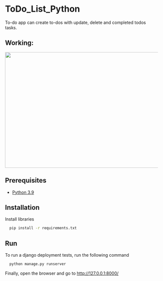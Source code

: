 # ToDo_List_Python
To-do app can create to-dos with update, delete and completed todos tasks.

## Working:
<img src="https://github.com/Dhanashrimachhi/To_Do_List_Python/blob/main/Demo.gif" width="750" height="380"/>

## **Prerequisites**
 - [Python 3.9](https://www.python.org/downloads/)

## Installation
Install libraries 
```bash
  pip install -r requirements.txt
```
## Run
To run a django deployment tests, run the following command
```bash
  python manage.py runserver
```
Finally, open the browser and go to http://127.0.0.1:8000/
